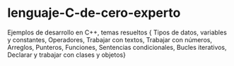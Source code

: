 # lenguaje-C-de-cero-experto
Ejemplos de desarrollo en C++, temas resueltos { Tipos de datos, variables y constantes,  Operadores,  Trabajar con textos,  Trabajar con números,  Arreglos,  Punteros,  Funciones,  Sentencias condicionales,  Bucles iterativos,  Declarar y trabajar con clases y objetos} 
